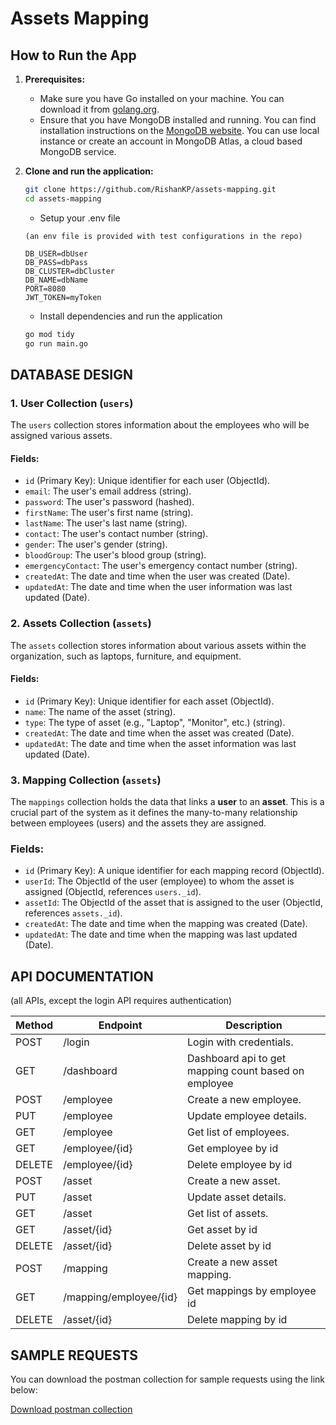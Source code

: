 # Assets Mapping

## How to Run the App

1. **Prerequisites:**
   - Make sure you have Go installed on your machine. You can download it from [golang.org](https://golang.org/dl/).
   - Ensure that you have MongoDB installed and running. You can find installation instructions on the [MongoDB website](https://www.mongodb.com/try/download/community). You can use local instance or create an account in MongoDB Atlas, a cloud based MongoDB service.

2. **Clone and run the application:**
   ```bash
   git clone https://github.com/RishanKP/assets-mapping.git
   cd assets-mapping
   ```
   - Setup your .env file
    ```
    (an env file is provided with test configurations in the repo)

    DB_USER=dbUser
    DB_PASS=dbPass
    DB_CLUSTER=dbCluster
    DB_NAME=dbName
    PORT=8080
    JWT_TOKEN=myToken
    ```
   - Install dependencies and run the application
   ```bash
   go mod tidy
   go run main.go
    ```
## DATABASE DESIGN

### 1. User Collection (`users`)

The `users` collection stores information about the employees who will be assigned various assets.

#### Fields:
- `id` (Primary Key): Unique identifier for each user (ObjectId).
- `email`: The user's email address (string).
- `password`: The user's password (hashed).
- `firstName`: The user's first name (string).
- `lastName`: The user's last name (string).
- `contact`: The user's contact number (string).
- `gender`: The user's gender (string).
- `bloodGroup`: The user's blood group (string).
- `emergencyContact`: The user's emergency contact number (string).
- `createdAt`: The date and time when the user was created (Date).
- `updatedAt`: The date and time when the user information was last updated (Date).

### 2. Assets Collection (`assets`)

The `assets` collection stores information about various assets within the organization, such as laptops, furniture, and equipment.

#### Fields:
- `id` (Primary Key): Unique identifier for each asset (ObjectId).
- `name`: The name of the asset (string).
- `type`: The type of asset (e.g., "Laptop", "Monitor", etc.) (string).
- `createdAt`: The date and time when the asset was created (Date).
- `updatedAt`: The date and time when the asset information was last updated (Date).

### 3. Mapping Collection (`assets`)
The `mappings` collection holds the data that links a **user** to an **asset**. This is a crucial part of the system as it defines the many-to-many relationship between employees (users) and the assets they are assigned.

### Fields:

- `id` (Primary Key): A unique identifier for each mapping record (ObjectId).
- `userId`: The ObjectId of the user (employee) to whom the asset is assigned (ObjectId, references `users._id`).
- `assetId`: The ObjectId of the asset that is assigned to the user (ObjectId, references `assets._id`).
- `createdAt`: The date and time when the mapping was created (Date).
- `updatedAt`: The date and time when the mapping was last updated (Date).




## API DOCUMENTATION

(all APIs, except the login API requires authentication)

| Method | Endpoint          | Description                                                     |  
|--------|-------------------|-----------------------------------------------------------------|
| POST   | /login            | Login with credentials.                                         | 
| GET    | /dashboard        | Dashboard api to get mapping count based on employee            | 
| POST   | /employee         | Create a new employee.                                          | 
| PUT    | /employee         | Update employee details.                                        | 
| GET    | /employee         | Get list of employees.                                          |  
| GET    | /employee/{id}    | Get employee by id                                              | 
| DELETE | /employee/{id}    | Delete employee by id                                           | 
| POST   | /asset            | Create a new asset.                                             | 
| PUT    | /asset            | Update asset details.                                           | 
| GET    | /asset            | Get list of assets.                                             |  
| GET    | /asset/{id}       | Get asset by id                                                 | 
| DELETE | /asset/{id}       | Delete asset by id                                              | 
| POST   | /mapping          | Create a new asset mapping.                                             | 
| GET    | /mapping/employee/{id}       | Get mappings by employee id                                                 | 
| DELETE | /asset/{id}       | Delete mapping by id                                              | 

## SAMPLE REQUESTS
You can download the postman collection for sample requests using the link below:

[Download postman collection](./requests.json)

